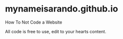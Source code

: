 # mynameisarando.github.io
How To Not Code a Website

All code is free to use, edit to your hearts content.
